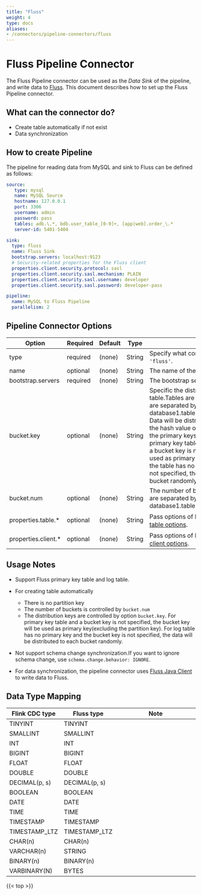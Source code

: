 ```yaml
---
title: "Fluss"
weight: 4
type: docs
aliases:
- /connectors/pipeline-connectors/fluss
---
```

<!--
Licensed to the Apache Software Foundation (ASF) under one
or more contributor license agreements.  See the NOTICE file
distributed with this work for additional information
regarding copyright ownership.  The ASF licenses this file
to you under the Apache License, Version 2.0 (the
"License"); you may not use this file except in compliance
with the License.  You may obtain a copy of the License at

  http://www.apache.org/licenses/LICENSE-2.0

Unless required by applicable law or agreed to in writing,
software distributed under the License is distributed on an
"AS IS" BASIS, WITHOUT WARRANTIES OR CONDITIONS OF ANY
KIND, either express or implied.  See the License for the
specific language governing permissions and limitations
under the License.
-->

# Fluss Pipeline Connector

The Fluss Pipeline connector can be used as the *Data Sink* of the pipeline, and write data to [Fluss](https://fluss.apache.org). This document describes how to set up the Fluss Pipeline connector.

## What can the connector do?
* Create table automatically if not exist
* Data synchronization

How to create Pipeline
----------------

The pipeline for reading data from MySQL and sink to Fluss can be defined as follows:

```yaml
source:
   type: mysql
   name: MySQL Source
   hostname: 127.0.0.1
   port: 3306
   username: admin
   password: pass
   tables: adb.\.*, bdb.user_table_[0-9]+, [app|web].order_\.*
   server-id: 5401-5404

sink:
  type: fluss
  name: Fluss Sink
  bootstrap.servers: localhost:9123
  # Security-related properties for the Fluss client
  properties.client.security.protocol: sasl
  properties.client.security.sasl.mechanism: PLAIN
  properties.client.security.sasl.username: developer
  properties.client.security.sasl.password: developer-pass

pipeline:
  name: MySQL to Fluss Pipeline
  parallelism: 2
```

Pipeline Connector Options
----------------
<div class="highlight">
<table class="colwidths-auto docutils">
   <thead>
      <tr>
        <th class="text-left" style="width: 25%">Option</th>
        <th class="text-left" style="width: 8%">Required</th>
        <th class="text-left" style="width: 7%">Default</th>
        <th class="text-left" style="width: 10%">Type</th>
        <th class="text-left" style="width: 50%">Description</th>
      </tr>
    </thead>
    <tbody>
    <tr>
      <td>type</td>
      <td>required</td>
      <td style="word-wrap: break-word;">(none)</td>
      <td>String</td>
      <td>Specify what connector to use, here should be <code>'fluss'</code>. </td>
    </tr>
    <tr>
      <td>name</td>
      <td>optional</td>
      <td style="word-wrap: break-word;">(none)</td>
      <td>String</td>
      <td>The name of the sink.</td>
    </tr>
    <tr>
      <td>bootstrap.servers</td>
      <td>required</td>
      <td style="word-wrap: break-word;">(none)</td>
      <td>String</td>
      <td>The bootstrap servers for the Fluss sink connection. </td>
    </tr>
    <tr>
      <td>bucket.key</td>
      <td>optional</td>
      <td style="word-wrap: break-word;">(none)</td>
      <td>String</td>
      <td>Specific the distribution policy of each Fluss table.Tables are separated by ';', and bucket keys are separated by ','. 
          Format: database1.table1:key1,key2;database1.table2:key3. Data will be distributed to each bucket according to the hash value of bucket-key (It must be a subset of the primary keys excluding partition keys of the primary key table). 
          If the table has a primary key and a bucket key is not specified, the bucket key will be used as primary key(excluding the partition key).
          If the table has no primary key and the bucket key is not specified, the data will be distributed to each bucket randomly. </td>
    </tr>
    <tr>
      <td>bucket.num</td>
      <td>optional</td>
      <td style="word-wrap: break-word;">(none)</td>
      <td>String</td>
      <td>The number of buckets of each Fluss table.Tables are separated by ';'.Format: database1.table1:4;database1.table2:8. </td>
    </tr>
    <tr>
      <td>properties.table.*</td>
      <td>optional</td>
      <td style="word-wrap: break-word;">(none)</td>
      <td>String</td>
      <td>Pass options of Fluss table to pipeline，See <a href="https://fluss.apache.org/docs/engine-flink/options/#storage-options">Fluss table options</a>. </td>
    </tr>
    <tr>
      <td>properties.client.*</td>
      <td>optional</td>
      <td style="word-wrap: break-word;">(none)</td>
      <td>String</td>
      <td>Pass options of Fluss client to pipeline，See <a href="https://fluss.apache.org/docs/engine-flink/options/#write-options">Fluss client options</a>. </td>
    </tr>
    </tbody>
</table>    
</div>

## Usage Notes

* Support Fluss primary key table and log table.

* For creating table automatically
  * There is no partition key
  * The number of buckets is controlled by `bucket.num`
  * The distribution keys are controlled by option `bucket.key`. For primary key table and a bucket key is not specified, the bucket key will be used as primary key(excluding the partition key). For log table has no primary key and the bucket key is not specified, the data will be distributed to each bucket randomly. 

* Not support schema change synchronization.If you want to ignore schema change, use `schema.change.behavior: IGNORE`.

* For data synchronization, the pipeline connector uses [Fluss Java Client](https://fluss.apache.org/docs/apis/java-client/)
  to write data to Fluss.

Data Type Mapping
----------------
<div class="wy-table-responsive">
<table class="colwidths-auto docutils">
    <thead>
      <tr>
        <th class="text-left">Flink CDC type</th>
        <th class="text-left">Fluss type</th>
        <th class="text-left" style="width:60%;">Note</th>
      </tr>
    </thead>
    <tbody>
    <tr>
      <td>TINYINT</td>
      <td>TINYINT</td>
      <td></td>
    </tr>
    <tr>
      <td>SMALLINT</td>
      <td>SMALLINT</td>
      <td></td>
    </tr>
    <tr>
      <td>INT</td>
      <td>INT</td>
      <td></td>
    </tr>
    <tr>
      <td>BIGINT</td>
      <td>BIGINT</td>
      <td></td>
    </tr>
    <tr>
      <td>FLOAT</td>
      <td>FLOAT</td>
      <td></td>
    </tr>
    <tr>
      <td>DOUBLE</td>
      <td>DOUBLE</td>
      <td></td>
    </tr>
    <tr>
      <td>DECIMAL(p, s)</td>
      <td>DECIMAL(p, s)</td>
      <td></td>
    </tr>
    <tr>
      <td>BOOLEAN</td>
      <td>BOOLEAN</td>
      <td></td>
    </tr>
    <tr>
      <td>DATE</td>
      <td>DATE</td>
      <td></td>
    </tr>
    <tr>
      <td>TIME</td>
      <td>TIME</td>
      <td></td>
    </tr>
    <tr>
      <td>TIMESTAMP</td>
      <td>TIMESTAMP</td>
      <td></td>
    </tr>
    <tr>
      <td>TIMESTAMP_LTZ</td>
      <td>TIMESTAMP_LTZ</td>
      <td></td>
    </tr>
    <tr>
      <td>CHAR(n)</td>
      <td>CHAR(n)</td>
      <td></td>
    </tr>
    <tr>
      <td>VARCHAR(n)</td>
      <td>STRING</td>
      <td></td>
    </tr>
    <tr>
      <td>BINARY(n)</td>
      <td>BINARY(n)</td>
      <td></td>
    </tr>
    <tr>
      <td>VARBINARY(N)</td>
      <td>BYTES</td>
      <td></td>
    </tr>
    </tbody>
</table>
</div>

{{< top >}}
